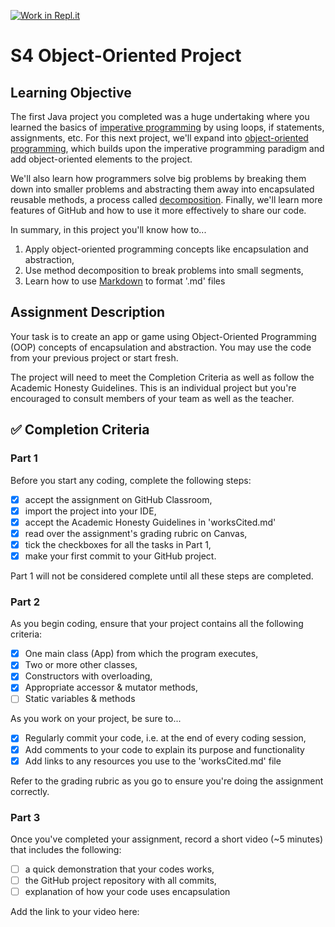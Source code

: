 [![Work in Repl.it](https://classroom.github.com/assets/work-in-replit-14baed9a392b3a25080506f3b7b6d57f295ec2978f6f33ec97e36a161684cbe9.svg)](https://classroom.github.com/online_ide?assignment_repo_id=3960348&assignment_repo_type=AssignmentRepo)
# S4 Object-Oriented Project

## Learning Objective
The first Java project you completed was a huge undertaking where you learned the basics of [imperative programming](https://en.wikipedia.org/wiki/Imperative_programming) by using loops, if statements, assignments, etc. For this next project, we'll expand into [object-oriented programming](https://en.wikipedia.org/wiki/Object-oriented_programming), which builds upon the imperative programming paradigm and add object-oriented elements to the project.

We'll also learn how programmers solve big problems by breaking them down into smaller problems and abstracting them away into encapsulated reusable methods, a process called [decomposition](https://codehs.gitbooks.io/apjava/content/Programming-with-Karel/top-down-design-and-decomposition.html). Finally, we'll learn more features of GitHub and how to use it more effectively to share our code.

In summary, in this project you'll know how to...
1. Apply object-oriented programming concepts like encapsulation and abstraction,
2. Use method decomposition to break problems into small segments,
3. Learn how to use [Markdown](https://guides.github.com/features/mastering-markdown/) to format '.md' files

## Assignment Description

Your task is to create an app or game using Object-Oriented Programming (OOP) concepts of encapsulation and abstraction. You may use the code from your previous project or start fresh.

The project will need to meet the Completion Criteria as well as follow the Academic Honesty Guidelines. This is an individual project but you're encouraged to consult members of your team as well as the teacher.

## ✅ Completion Criteria

### Part 1
Before you start any coding, complete the following steps:
- [x] accept the assignment on GitHub Classroom,
- [x] import the project into your IDE,
- [x] accept the Academic Honesty Guidelines in 'worksCited.md'
- [x] read over the assignment's grading rubric on Canvas,
- [x] tick the checkboxes for all the tasks in Part 1,
- [x] make your first commit to your GitHub project.

Part 1 will not be considered complete until all these steps are completed.

### Part 2
As you begin coding, ensure that your project contains all the following criteria:
- [x] One main class (App) from which the program executes,
- [x] Two or more other classes,
- [x] Constructors with overloading,
- [x] Appropriate accessor & mutator methods,
- [ ] Static variables & methods

As you work on your project, be sure to...
- [x] Regularly commit your code, i.e. at the end of every coding session,
- [x] Add comments to your code to explain its purpose and functionality
- [x] Add links to any resources you use to the 'worksCited.md' file

Refer to the grading rubric as you go to ensure you're doing the assignment correctly.

### Part 3
Once you've completed your assignment, record a short video (~5 minutes) that includes the following:
- [ ] a quick demonstration that your codes works,
- [ ] the GitHub project repository with all commits,
- [ ] explanation of how your code uses encapsulation

Add the link to your video here:
